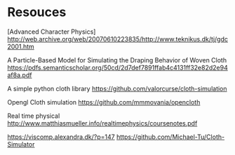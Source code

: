 # Resouces

[Advanced Character Physics]
http://web.archive.org/web/20070610223835/http://www.teknikus.dk/tj/gdc2001.htm

A Particle-Based Model for Simulating the Draping Behavior of Woven Cloth
https://pdfs.semanticscholar.org/50cd/2d7def7891ffab4c4131ff32e82d2e94af8a.pdf

A simple python cloth library
https://github.com/valorcurse/cloth-simulation

Opengl Cloth simulation
https://github.com/mmmovania/opencloth

Real time physical
http://www.matthiasmueller.info/realtimephysics/coursenotes.pdf


https://viscomp.alexandra.dk/?p=147
https://github.com/Michael-Tu/Cloth-Simulator